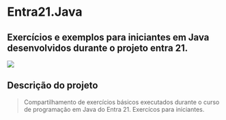 # Entra21.Java
## Exercícios e exemplos para iniciantes em Java desenvolvidos durante o projeto entra 21.

<div>
<img src="http://img.shields.io/static/v1?label=STATUS%20DO%20PROJETO&message=%20EM%20DESENVOLVIMENTO&color=GREEN&style=for-the-badge_blank"></a>
   </div>
   
## Descrição do projeto
 > Compartilhamento de exercícios básicos executados durante o curso de programação em Java do Entra 21. Exercícos para iniciantes.

